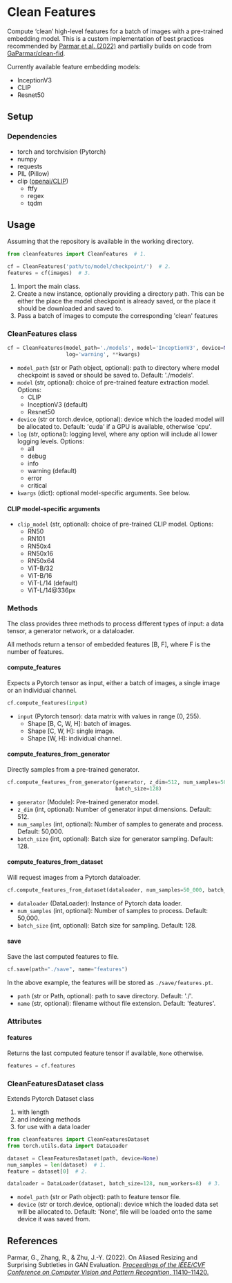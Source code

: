 # Clean Features

Compute ‘clean’ high-level features for a batch of images with a pre-trained embedding model.
This is a custom implementation of best practices recommended by [Parmar et al. (2022)](https://openaccess.thecvf.com/content/CVPR2022/html/Parmar_On_Aliased_Resizing_and_Surprising_Subtleties_in_GAN_Evaluation_CVPR_2022_paper.html) and partially builds on code from [GaParmar/clean-fid](https://github.com/GaParmar/clean-fid).

Currently available feature embedding models:

- InceptionV3
- CLIP
- Resnet50

## Setup

### Dependencies

- torch and torchvision (Pytorch)
- numpy
- requests
- PIL (Pillow)
- clip ([openai/CLIP](https://github.com/openai/CLIP))
  - ftfy
  - regex
  - tqdm

## Usage

Assuming that the repository is available in the working directory.

```python
from cleanfeatures import CleanFeatures  # 1.

cf = CleanFeatures('path/to/model/checkpoint/')  # 2.
features = cf(images)  # 3.
```

1. Import the main class.
2. Create a new instance, optionally providing a directory path. This can be either the place the model checkpoint is already saved, or the place it should be downloaded and saved to.
3. Pass a batch of images to compute the corresponding 'clean' features

### CleanFeatures class

```python
cf = CleanFeatures(model_path='./models', model='InceptionV3', device=None,
                   log='warning', **kwargs)
```

- `model_path` (str or Path object, optional): path to directory where model checkpoint is saved or should be saved to. Default: './models'.
- `model` (str, optional): choice of pre-trained feature extraction model. Options:
  - CLIP
  - InceptionV3 (default)
  - Resnet50
- `device` (str or torch.device, optional): device which the loaded model will be allocated to. Default: 'cuda' if a GPU is available, otherwise 'cpu'.
- `log` (str, optional): logging level, where any option will include all lower logging levels. Options:
  - all
  - debug
  - info
  - warning (default)
  - error
  - critical
- `kwargs` (dict): optional model-specific arguments. See below.

#### CLIP model-specific arguments

- `clip_model` (str, optional): choice of pre-trained CLIP model. Options:
  - RN50
  - RN101
  - RN50x4
  - RN50x16
  - RN50x64
  - ViT-B/32
  - ViT-B/16
  - ViT-L/14 (default)
  - ViT-L/14@336px

### Methods

The class provides three methods to process different types of input: a data tensor, a generator network, or a dataloader.

All methods return a tensor of embedded features [B, F], where F is the number of features.

#### compute_features

Expects a Pytorch tensor as input, either a batch of images, a single image or an individual channel.

```python
cf.compute_features(input)
```

- `input` (Pytorch tensor): data matrix with values in range (0, 255).
  - Shape [B, C, W, H]: batch of images.
  - Shape [C, W, H]: single image.
  - Shape [W, H]: individual channel.

#### compute_features_from_generator

Directly samples from a pre-trained generator.

```python
cf.compute_features_from_generator(generator, z_dim=512, num_samples=50_000,
                                   batch_size=128)
```

- `generator` (Module): Pre-trained generator model.
- `z_dim` (int, optional): Number of generator input dimensions. Default: 512.
- `num_samples` (int, optional): Number of samples to generate and process. Default: 50,000.
- `batch_size` (int, optional): Batch size for generator sampling. Default: 128.

#### compute_features_from_dataset

Will request images from a Pytorch dataloader.

```python
cf.compute_features_from_dataset(dataloader, num_samples=50_000, batch_size=128)
```

- `dataloader` (DataLoader): Instance of Pytorch data loader.
- `num_samples` (int, optional): Number of samples to process. Default: 50,000.
- `batch_size` (int, optional): Batch size for sampling. Default: 128.

#### save

Save the last computed features to file.

```python
cf.save(path="./save", name="features")
```
In the above example, the features will be stored as `./save/features.pt`.

- `path` (str or Path, optional): path to save directory. Default: './'.
- `name` (str, optional): filename without file extension. Default: 'features'.

### Attributes

#### features

Returns the last computed feature tensor if available, `None` otherwise.

```python
features = cf.features
```

### CleanFeaturesDataset class

Extends Pytorch Dataset class

1. with length
2. and indexing methods
3. for use with a data loader

```python
from cleanfeatures import CleanFeaturesDataset
from torch.utils.data import DataLoader

dataset = CleanFeaturesDataset(path, device=None)
num_samples = len(dataset)  # 1.
feature = dataset[0]  # 2.

dataloader = DataLoader(dataset, batch_size=128, num_workers=8)  # 3.
```

- `model_path` (str or Path object): path to feature tensor file.
- `device` (str or torch.device, optional): device which the loaded data set will be allocated to. Default: 'None', file will be loaded onto the same device it was saved from.

## References

Parmar, G., Zhang, R., & Zhu, J.-Y. (2022). On Aliased Resizing and Surprising Subtleties in GAN Evaluation. [*Proceedings of the IEEE/CVF Conference on Computer Vision and Pattern Recognition*, 11410–11420.]( https://openaccess.thecvf.com/content/CVPR2022/html/Parmar_On_Aliased_Resizing_and_Surprising_Subtleties_in_GAN_Evaluation_CVPR_2022_paper.html)
